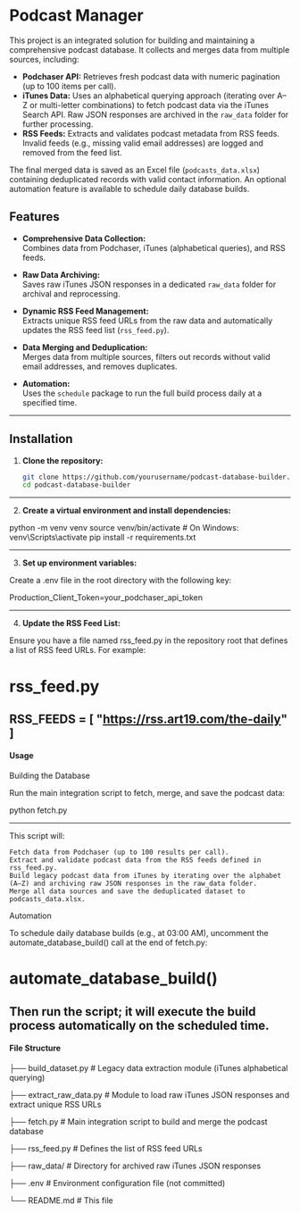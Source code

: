 # Podcast Manager

This project is an integrated solution for building and maintaining a comprehensive podcast database. It collects and merges data from multiple sources, including:

- **Podchaser API:** Retrieves fresh podcast data with numeric pagination (up to 100 items per call).
- **iTunes Data:** Uses an alphabetical querying approach (iterating over A–Z or multi-letter combinations) to fetch podcast data via the iTunes Search API. Raw JSON responses are archived in the `raw_data` folder for further processing.
- **RSS Feeds:** Extracts and validates podcast metadata from RSS feeds. Invalid feeds (e.g., missing valid email addresses) are logged and removed from the feed list.

The final merged data is saved as an Excel file (`podcasts_data.xlsx`) containing deduplicated records with valid contact information. An optional automation feature is available to schedule daily database builds.

## Features

- **Comprehensive Data Collection:**  
  Combines data from Podchaser, iTunes (alphabetical queries), and RSS feeds.
  
- **Raw Data Archiving:**  
  Saves raw iTunes JSON responses in a dedicated `raw_data` folder for archival and reprocessing.
  
- **Dynamic RSS Feed Management:**  
  Extracts unique RSS feed URLs from the raw data and automatically updates the RSS feed list (`rss_feed.py`).
  
- **Data Merging and Deduplication:**  
  Merges data from multiple sources, filters out records without valid email addresses, and removes duplicates.
  
- **Automation:**  
  Uses the `schedule` package to run the full build process daily at a specified time.
----------------------------------------------------------------
## Installation

1. **Clone the repository:**
   ```bash
   git clone https://github.com/yourusername/podcast-database-builder.git
   cd podcast-database-builder


----------------------------------------------------------------
2. **Create a virtual environment and install dependencies:**

python -m venv venv
source venv/bin/activate  # On Windows: venv\Scripts\activate
pip install -r requirements.txt

----------------------------------------------------------------
3. **Set up environment variables:**

Create a .env file in the root directory with the following key:

Production_Client_Token=your_podchaser_api_token

----------------------------------------------------------------
4. **Update the RSS Feed List:**

Ensure you have a file named rss_feed.py in the repository root that defines a list of RSS feed URLs. For example:

# rss_feed.py
RSS_FEEDS = [
    "https://rss.art19.com/the-daily"
]
----------------------------------------------------------------
#### Usage

Building the Database

Run the main integration script to fetch, merge, and save the podcast data:

python fetch.py

----------------------------------------------------------------
This script will:

    Fetch data from Podchaser (up to 100 results per call).
    Extract and validate podcast data from the RSS feeds defined in rss_feed.py.
    Build legacy podcast data from iTunes by iterating over the alphabet (A–Z) and archiving raw JSON responses in the raw_data folder.
    Merge all data sources and save the deduplicated dataset to podcasts_data.xlsx.

Automation

To schedule daily database builds (e.g., at 03:00 AM), uncomment the automate_database_build() call at the end of fetch.py:

# automate_database_build()

Then run the script; it will execute the build process automatically on the scheduled time.
-----------------------------------------------------------------

#### File Structure

├── build_dataset.py        # Legacy data extraction module (iTunes alphabetical querying)

├── extract_raw_data.py     # Module to load raw iTunes JSON responses and extract unique RSS URLs

├── fetch.py                # Main integration script to build and merge the podcast database

├── rss_feed.py             # Defines the list of RSS feed URLs

├── raw_data/               # Directory for archived raw iTunes JSON responses

├── .env                    # Environment configuration file (not committed)

└── README.md               # This file


